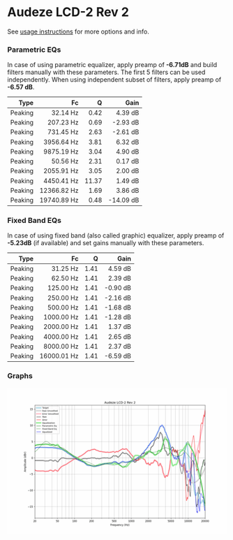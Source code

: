# Audeze LCD-2 Rev 2
See [usage instructions](https://github.com/jaakkopasanen/AutoEq#usage) for more options and info.

### Parametric EQs
In case of using parametric equalizer, apply preamp of **-6.71dB** and build filters manually
with these parameters. The first 5 filters can be used independently.
When using independent subset of filters, apply preamp of **-6.57 dB**.

| Type    | Fc          |     Q | Gain      |
|--------:|------------:|------:|----------:|
| Peaking | 32.14 Hz    |  0.42 | 4.39 dB   |
| Peaking | 207.23 Hz   |  0.69 | -2.93 dB  |
| Peaking | 731.45 Hz   |  2.63 | -2.61 dB  |
| Peaking | 3956.64 Hz  |  3.81 | 6.32 dB   |
| Peaking | 9875.19 Hz  |  3.04 | 4.90 dB   |
| Peaking | 50.56 Hz    |  2.31 | 0.17 dB   |
| Peaking | 2055.91 Hz  |  3.05 | 2.00 dB   |
| Peaking | 4450.41 Hz  | 11.37 | 1.49 dB   |
| Peaking | 12366.82 Hz |  1.69 | 3.86 dB   |
| Peaking | 19740.89 Hz |  0.48 | -14.09 dB |

### Fixed Band EQs
In case of using fixed band (also called graphic) equalizer, apply preamp of **-5.23dB**
(if available) and set gains manually with these parameters.

| Type    | Fc          |    Q | Gain     |
|--------:|------------:|-----:|---------:|
| Peaking | 31.25 Hz    | 1.41 | 4.59 dB  |
| Peaking | 62.50 Hz    | 1.41 | 2.39 dB  |
| Peaking | 125.00 Hz   | 1.41 | -0.90 dB |
| Peaking | 250.00 Hz   | 1.41 | -2.16 dB |
| Peaking | 500.00 Hz   | 1.41 | -1.68 dB |
| Peaking | 1000.00 Hz  | 1.41 | -1.28 dB |
| Peaking | 2000.00 Hz  | 1.41 | 1.37 dB  |
| Peaking | 4000.00 Hz  | 1.41 | 2.65 dB  |
| Peaking | 8000.00 Hz  | 1.41 | 2.37 dB  |
| Peaking | 16000.01 Hz | 1.41 | -6.59 dB |

### Graphs
![](./Audeze%20LCD-2%20Rev%202.png)